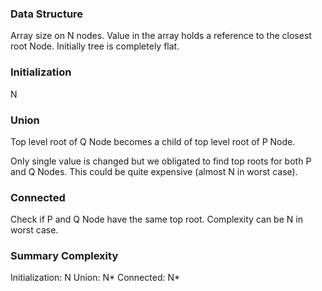 ### Data Structure
Array size on N nodes. Value in the array holds a reference to the closest root Node. Initially tree is completely flat.

### Initialization
N

### Union
Top level root of Q Node becomes a child of top level root of P Node.

Only single value is changed but we obligated to find top roots for both P and Q Nodes. This could be quite expensive (almost N in worst case).

### Connected
Check if P and Q Node have the same top root. Complexity can be N in worst case.

### Summary Complexity
Initialization: N
Union: N*
Connected: N*
